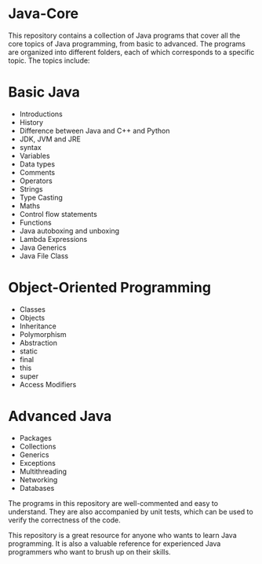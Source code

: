 # Java-Core

This repository contains a collection of Java programs that cover all the core topics of Java programming, from basic to advanced. The programs are organized into different folders, each of which corresponds to a specific topic. The topics include:

# Basic Java  
   - Introductions 
   - History     
   - Difference between Java and C++ and Python     
   - JDK, JVM and JRE   
   - syntax  
   - Variables 
   - Data types
   - Comments
   - Operators  
   - Strings    
   - Type Casting 
   - Maths  
   - Control flow statements  
   - Functions
   - Java autoboxing and unboxing
   - Lambda Expressions 
   - Java Generics
   - Java File Class
   
# Object-Oriented Programming
   - Classes
   - Objects
   - Inheritance
   - Polymorphism
   - Abstraction
   - static
   - final
   - this
   - super
   - Access Modifiers
      
   
   
# Advanced Java
   - Packages
   - Collections
   - Generics
   - Exceptions
   - Multithreading
   - Networking
   - Databases
   
The programs in this repository are well-commented and easy to understand. They are also accompanied by unit tests, which can be used to verify the correctness of the code.

This repository is a great resource for anyone who wants to learn Java programming. It is also a valuable reference for experienced Java programmers who want to brush up on their skills.
